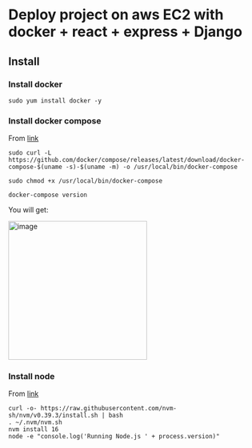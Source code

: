 # Deploy project on aws EC2 with docker + react + express + Django


## Install

### Install docker

```
sudo yum install docker -y
```

### Install docker compose

From [link](https://stackoverflow.com/questions/63708035/installing-docker-compose-on-amazon-ec2-linux-2-9kb-docker-compose-file)

```
sudo curl -L https://github.com/docker/compose/releases/latest/download/docker-compose-$(uname -s)-$(uname -m) -o /usr/local/bin/docker-compose

sudo chmod +x /usr/local/bin/docker-compose

docker-compose version
```

You will get:

<img width="277" alt="image" src="https://user-images.githubusercontent.com/77183284/231896125-8f855f51-e883-4c2e-891e-7f038131c9af.png">


### Install node

From [link](https://docs.aws.amazon.com/sdk-for-javascript/v2/developer-guide/setting-up-node-on-ec2-instance.html)

```
curl -o- https://raw.githubusercontent.com/nvm-sh/nvm/v0.39.3/install.sh | bash
. ~/.nvm/nvm.sh
nvm install 16
node -e "console.log('Running Node.js ' + process.version)"
```

